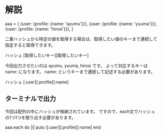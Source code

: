 # 解説

aaa = [
  {user: {profile: {name: 'ayumu'}}},
  {user: {profile: {name: 'yuuma'}}},
  {user: {profile: {name: 'hirosi'}}},
 ]

二重ハッシュから特定の値を取得する場合は、取得したい値のキーまで連続して指定すると取得できます。

ハッシュ [取得したいキー][取得したいキー]


今回出力させたいのは ayumu, yuuma, hirosi です。
よって対応するキーは name: になります。
name: というキーまで連続して記述する必要があります。

ハッシュ [:user][:profile][:name]


## ターミナルで出力

今回は配列の中にハッシュが格納されています。
ですので、each文でハッシュの1つ1つを取り出す必要があります。

aaa.each do |i|
  puts i[:user][:profile][:name]
end